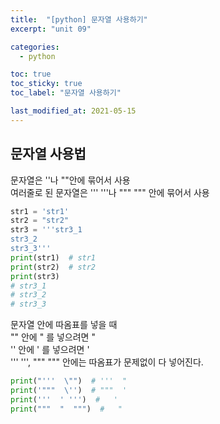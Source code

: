 ```yaml
---
title:  "[python] 문자열 사용하기"
excerpt: "unit 09"

categories:
  - python

toc: true
toc_sticky: true
toc_label: "문자열 사용하기"

last_modified_at: 2021-05-15
---
```


## 문자열 사용법

문자열은 ''나 ""안에 묶어서 사용<br>
여러줄로 된 문자열은 ''' '''나 """ """ 안에 묶어서 사용
```python
str1 = 'str1'
str2 = "str2"
str3 = '''str3_1
str3_2
str3_3'''
print(str1)  # str1
print(str2)  # str2
print(str3)
# str3_1
# str3_2
# str3_3
```

문자열 안에 따옴표를 넣을 때<br>
"" 안에 " 를 넣으려면 \"<br>
'' 안에 ' 를 넣으려면 \'<br>
''' ''', """ """ 안에는 따옴표가 문제없이 다 넣어진다.
```python
print("'''  \"")  # '''  "
print('"""  \'')  # """  '
print('''  ' ''')  #   ' 
print("""  "  """)  #   "  
```
